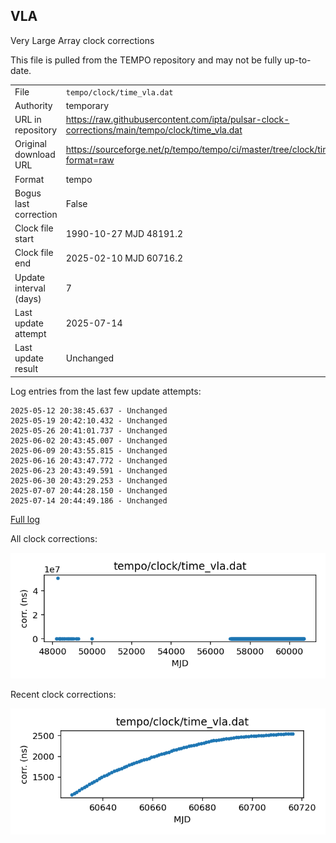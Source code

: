 
## VLA

Very Large Array clock corrections

This file is pulled from the TEMPO repository and may not be fully
up-to-date. 

|     |     |
|:--- |:--- |
| File | `tempo/clock/time_vla.dat` |
| Authority | temporary |
| URL in repository | <https://raw.githubusercontent.com/ipta/pulsar-clock-corrections/main/tempo/clock/time_vla.dat> |
| Original download URL | <https://sourceforge.net/p/tempo/tempo/ci/master/tree/clock/time_vla.dat?format=raw> |
| Format | tempo |
| Bogus last correction | False |
| Clock file start | 1990-10-27 MJD 48191.2 |
| Clock file end | 2025-02-10 MJD 60716.2 |
| Update interval (days) | 7 |
| Last update attempt | 2025-07-14 |
| Last update result | Unchanged |

Log entries from the last few update attempts:
```
2025-05-12 20:38:45.637 - Unchanged
2025-05-19 20:42:10.432 - Unchanged
2025-05-26 20:41:01.737 - Unchanged
2025-06-02 20:43:45.007 - Unchanged
2025-06-09 20:43:55.815 - Unchanged
2025-06-16 20:43:47.772 - Unchanged
2025-06-23 20:43:49.591 - Unchanged
2025-06-30 20:43:29.253 - Unchanged
2025-07-07 20:44:28.150 - Unchanged
2025-07-14 20:44:49.186 - Unchanged
```
[Full log](https://raw.githubusercontent.com/ipta/pulsar-clock-corrections/main/log/tempo/clock/time_vla.dat.log)


All clock corrections:

![plot of all clock corrections](time_vla.dat.png "All corrections")

Recent clock corrections:

![plot of recent clock corrections](time_vla.dat.short.png "Recent corrections")

